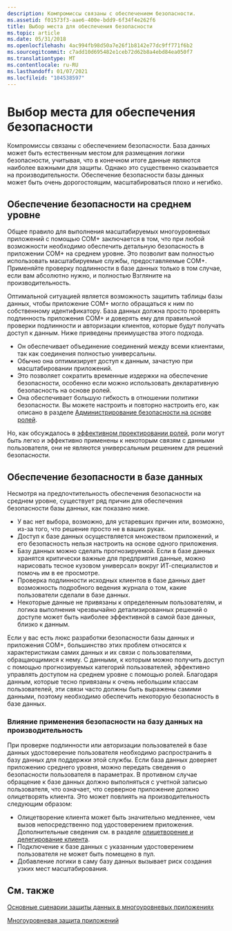 ```yaml
---
description: Компромиссы связаны с обеспечением безопасности.
ms.assetid: f01573f3-aae6-400e-bdd9-6f34f4e262f6
title: Выбор места для обеспечения безопасности
ms.topic: article
ms.date: 05/31/2018
ms.openlocfilehash: 4ac994fb98d50a7e26f1b8142e77dc9ff771f6b2
ms.sourcegitcommit: c7add10d695482e1ceb72d62b8a4ebd84ea050f7
ms.translationtype: MT
ms.contentlocale: ru-RU
ms.lasthandoff: 01/07/2021
ms.locfileid: "104538597"
---
```

# <a name="deciding-where-to-enforce-security"></a>Выбор места для обеспечения безопасности

Компромиссы связаны с обеспечением безопасности. База данных может быть естественным местом для размещения логики безопасности, учитывая, что в конечном итоге данные являются наиболее важными для защиты. Однако это существенно сказывается на производительности. Обеспечение безопасности базы данных может быть очень дорогостоящим, масштабироваться плохо и негибко.

## <a name="enforcing-security-in-the-middle-tier"></a>Обеспечение безопасности на среднем уровне

Общее правило для выполнения масштабируемых многоуровневых приложений с помощью COM+ заключается в том, что при любой возможности необходимо обеспечить детальную безопасность в приложении COM+ на среднем уровне. Это позволит вам полностью использовать масштабируемые службы, предоставляемые COM+. Применяйте проверку подлинности в базе данных только в том случае, если вам абсолютно нужно, и полностью Взгляните на производительность.

Оптимальной ситуацией является возможность защитить таблицы базы данных, чтобы приложение COM+ могло обращаться к ним по собственному идентификатору. База данных должна просто проверять подлинность приложения COM+ и доверять ему для правильной проверки подлинности и авторизации клиентов, которые будут получать доступ к данным. Ниже приведены преимущества этого подхода.

-   Он обеспечивает объединение соединений между всеми клиентами, так как соединения полностью универсальны.
-   Обычно она оптимизирует доступ к данным, зачастую при масштабировании приложений.
-   Это позволяет сократить временные издержки на обеспечение безопасности, особенно если можно использовать декларативную безопасность на основе ролей.
-   Она обеспечивает большую гибкость в отношении политики безопасности. Вы можете настроить и повторно настроить его, как описано в разделе [Администрирование безопасности на основе ролей](role-based-security-administration.md).

Но, как обсуждалось в [эффективном проектировании ролей](designing-roles-effectively.md), роли могут быть легко и эффективно применены к некоторым связям с данными пользователя, они не являются универсальным решением для решений безопасности.

## <a name="enforcing-security-at-the-database"></a>Обеспечение безопасности в базе данных

Несмотря на предпочтительность обеспечения безопасности на среднем уровне, существует ряд причин для обеспечения безопасности базы данных, как показано ниже.

-   У вас нет выбора, возможно, для устаревших причин или, возможно, из-за того, что решение просто не в ваших руках.
-   Доступ к базе данных осуществляется множеством приложений, и его безопасность нельзя настроить на основе одного приложения.
-   Базу данных можно сделать прогнозируемой. Если в базе данных хранятся критически важные для предприятия данные, можно нарисовать тесное кузовом универсал» вокруг ИТ-специалистов и помочь им в ее просмотре.
-   Проверка подлинности исходных клиентов в базе данных дает возможность подробного ведения журнала о том, какие пользователи сделали в базе данных.
-   Некоторые данные не привязаны к определенным пользователям, и логика выполнения чрезвычайно детализированных решений о доступе может быть наиболее эффективной в самой базе данных, близко к данным.

Если у вас есть люкс разработки безопасности базы данных и приложения COM+, большинство этих проблем относятся к характеристикам самих данных и их связи с пользователями, обращающимися к нему. С данными, к которым можно получить доступ с помощью прогнозируемых категорий пользователей, эффективно управлять доступом на среднем уровне с помощью ролей. Благодаря данным, которые тесно привязаны к очень небольшим классам пользователей, эти связи часто должны быть выражены самими данными, поэтому необходимо обеспечить некоторую безопасность в базе данных.

### <a name="performance-implications-of-enforcing-security-at-the-database"></a>Влияние применения безопасности на базу данных на производительность

При проверке подлинности или авторизации пользователей в базе данных удостоверение пользователя необходимо распространить в базу данных для поддержки этой службы. Если база данных доверяет приложению среднего уровня, можно передать сведения о безопасности пользователя в параметрах. В противном случае обращение к базе данных должно выполняться с учетной записью пользователя, что означает, что серверное приложение должно олицетворять клиента. Это может повлиять на производительность следующим образом:

-   Олицетворение клиента может быть значительно медленнее, чем вызов непосредственно под удостоверением приложения. Дополнительные сведения см. в разделе [олицетворение и делегирование клиента](client-impersonation-and-delegation.md).
-   Подключение к базе данных с указанным удостоверением пользователя не может быть помещено в пул.
-   Добавление логики в саму базу данных вызывает риск создания узких мест масштабирования.

## <a name="related-topics"></a>См. также

<dl> <dt>

[Основные сценарии защиты данных в многоуровневых приложениях](basic-scenarios-for-securing-data-in-multi-tier-applications.md)
</dt> <dt>

[Многоуровневая защита приложений](multi-tier-application-security.md)
</dt> </dl>

 

 



